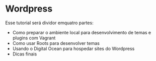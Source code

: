 # Wordpress

Esse tutorial será dividor emquatro partes:
* Como preparar o ambiente local para desenvolvimento de temas e plugins com Vagrant
* Como usar Roots para desenvolver temas
* Usando o Digital Ocean para hospedar sites do Wordpress
* Dicas finais

